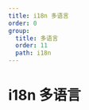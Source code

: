 ```yaml
---
title: i18n 多语言
order: 0
group:
  title: 多语言
  order: 11
  path: i18n
---
```


# i18n 多语言

<code src="../demo/I18n.tsx"></code>
